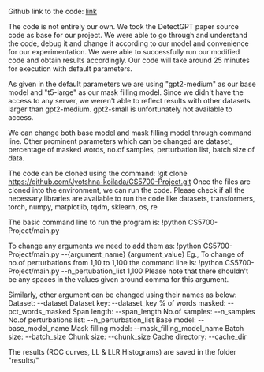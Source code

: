Github link to the code: [link](https://github.com/Jyotshna-koilada/CS5700-Project.git)

The code is not entirely our own. We took the DetectGPT paper source code as base for our project. We were able to go through and understand the code, debug it and change it according to our model and convenience for our experimentation. We were able to successfully run our modified code and obtain results accordingly. Our code will take around 25 minutes for execution with default parameters.

As given in the default parameters we are using "gpt2-medium" as our base model and "t5-large" as our mask filling model. Since we didn't have the access to any server, we weren't able to reflect results with other datasets larger than gpt2-medium. gpt2-small is unfortunately not available to access.

We can change both base model and mask filling model through command line. Other prominent parameters which can be changed are dataset, percentage of masked words, no.of samples, perturbation list, batch size of data.
 
The code can be cloned using the command: !git clone https://github.com/Jyotshna-koilada/CS5700-Project.git
Once the files are cloned into the environment, we can run the code. Please check if all the necessary libraries are available to run the code like datasets, transformers, torch, numpy, matplotlib, tqdm, sklearn, os, re

The basic command line to run the program is: !python CS5700-Project/main.py

To change any arguments we need to add them as: !python CS5700-Project/main.py --{argument_name} {argument_value}
Eg., To change of no.of perturbations from 1,10 to 1,100 the command line is: !python CS5700-Project/main.py --n_pertubation_list 1,100
Please note that there shouldn't be any spaces in the values given around comma for this argument.

Similarly, other argument can be changed using their names as below:
Dataset: --dataset
Dataset key: --dataset_key
% of words masked: --pct_words_masked
Span length: --span_length
No.of samples: --n_samples
No.of perturbations list: --n_perturbation_list
Base model: --base_model_name
Mask filling model: --mask_filling_model_name
Batch size: --batch_size
Chunk size: --chunk_size
Cache directory: --cache_dir

The results (ROC curves, LL & LLR Histograms) are saved in the folder "results/" 
